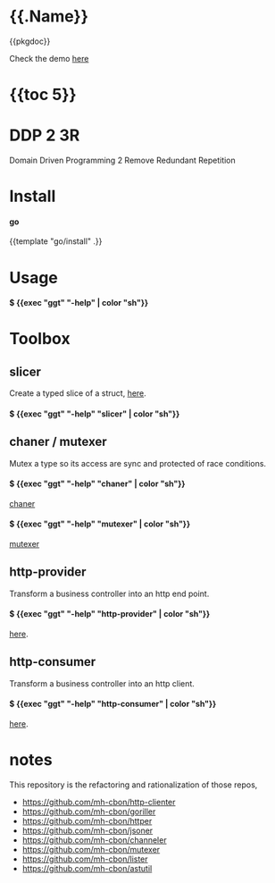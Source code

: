 # {{.Name}}

{{pkgdoc}}

Check the demo [here](https://github.com/mh-cbon/ggt/tree/master/ademo)

# {{toc 5}}

# DDP 2 3R

Domain Driven Programming 2 Remove Redundant Repetition

# Install

#### go
{{template "go/install" .}}

# Usage

#### $ {{exec "ggt" "-help" | color "sh"}}

# Toolbox

## slicer

Create a typed slice of a struct, [here](https://github.com/mh-cbon/ggt/tree/master/slicer).

#### $ {{exec "ggt" "-help" "slicer" | color "sh"}}

## chaner / mutexer

Mutex a type so its access are sync and protected of race conditions.

#### $ {{exec "ggt" "-help" "chaner" | color "sh"}}

[chaner](https://github.com/mh-cbon/ggt/tree/master/chaner)

#### $ {{exec "ggt" "-help" "mutexer" | color "sh"}}

[mutexer](https://github.com/mh-cbon/ggt/tree/master/mutexer)

## http-provider

Transform a business controller into an http end point.

#### $ {{exec "ggt" "-help" "http-provider" | color "sh"}}

[here](https://github.com/mh-cbon/ggt/tree/master/http-provider).

## http-consumer

Transform a business controller into an http client.

#### $ {{exec "ggt" "-help" "http-consumer" | color "sh"}}

[here](https://github.com/mh-cbon/ggt/tree/master/http-consumer).


# notes

This repository is the refactoring and rationalization of those repos,

- https://github.com/mh-cbon/http-clienter
- https://github.com/mh-cbon/goriller
- https://github.com/mh-cbon/httper
- https://github.com/mh-cbon/jsoner
- https://github.com/mh-cbon/channeler
- https://github.com/mh-cbon/mutexer
- https://github.com/mh-cbon/lister
- https://github.com/mh-cbon/astutil
